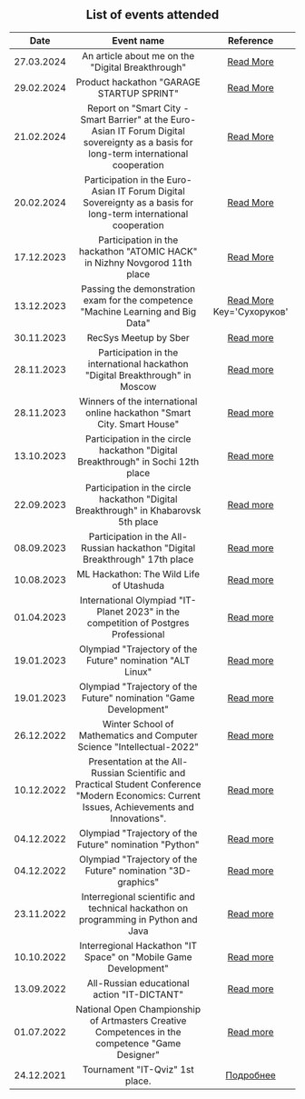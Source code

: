 <div align='center'>  

  ## List of events attended
  
  | Date | Event name | Reference |
  |:--:|:--:|:--:|
  |27.03.2024|An article about me on the "Digital Breakthrough"|[Read More](https://vk.com/@leadersofdigital-chelovek-kotoryi-delaet-gorod-umnee)
  |29.02.2024|Product hackathon "GARAGE STARTUP SPRINT"|[Read More](https://www.nnov.kp.ru/daily/27577.5/4900497/)
  |21.02.2024|Report on "Smart City - Smart Barrier" at the Euro-Asian IT Forum Digital sovereignty as a basis for long-term international cooperation|[Read More](https://euro-asian-forum.platform.gov.ru/wp-content/uploads/sites/2/2023/12/programme_euro-asian-it-forum_february-20-21-2024_eng.pdf)
  |20.02.2024|Participation in the Euro-Asian IT Forum Digital Sovereignty as a basis for long-term international cooperation|[Read More](https://nnov.hse.ru/news/900341851.html)
  |17.12.2023|Participation in the hackathon "ATOMIC HACK" in Nizhny Novgorod 11th place|[Read More](https://hack-atom.ru/)
  |13.12.2023|Passing the demonstration exam for the competence "Machine Learning and Big Data"|[Read More](https://pk.dp.firpo.ru/c//13eec4ad-7d38-41f5-aefe-75528b26f741) Key='Сухоруков' 
  |30.11.2023|RecSys Meetup by Sber|[Read more](https://developers.sber.ru/kak-v-sbere/hiring-events/recsys_novgorod?utm_source=telegram&utm_medium=fix&utm_campaign=meetup_nino_nov_2023_post&utm_content=&utm_term=ai_machinelearning_big_data&erid=LjN8KVqUf)
  |28.11.2023|Participation in the international hackathon "Digital Breakthrough" in Moscow|[Read more](https://hacks-ai.ru/hackathons.html?eventId=969092)
  |28.11.2023|Winners of the international online hackathon "Smart City. Smart House"|[Read more](https://nnov.hse.ru/news/876088653.html)
  |13.10.2023|Participation in the circle hackathon "Digital Breakthrough" in Sochi 12th place|[Read more](https://hacks-ai.ru/hackathons.html?eventId=969082)
  |22.09.2023|Participation in the circle hackathon "Digital Breakthrough" in Khabarovsk 5th place|[Read more](https://hacks-ai.ru/hackathons.html?eventId=969080)
  |08.09.2023|Participation in the All-Russian hackathon "Digital Breakthrough" 17th place|[Read more](https://hacks-ai.ru/hackathons.html?eventId=969091&caseEl=1003468&tab=3)
  |10.08.2023|ML Hackathon: The Wild Life of Utashuda|[Read more](https://cups.online/ru/contests/hackathon_ai_arrow)
  |01.04.2023|International Olympiad "IT-Planet 2023" in the competition of Postgres Professional|[Read more](https://postgrespro.ru/blog/news/5969938)
  |19.01.2023|Olympiad "Trajectory of the Future" nomination "ALT Linux" |[Read more](https://tbolimpiada.ru/nomination/39)
  |19.01.2023|Olympiad "Trajectory of the Future" nomination "Game Development"|[Read more](https://tbolimpiada.ru/design/images/about_nomitations/11.pdf)
  |26.12.2022|Winter School of Mathematics and Computer Science "Intellectual-2022"|[Read more](https://nnov.hse.ru/bipm/plus/wintschool22)
  |10.12.2022|Presentation at the All-Russian Scientific and Practical Student Conference "Modern Economics: Current Issues, Achievements and Innovations".|[Read more](https://niu.ranepa.ru/news/novosti-filiala.php?ELEMENT_ID=809832)
  |04.12.2022|Olympiad "Trajectory of the Future" nomination "Python"|[Read more](https://tbolimpiada.ru/design/images/about_nomitations/50.pdf)
  |04.12.2022|Olympiad "Trajectory of the Future" nomination "3D-graphics"|[Read more](https://tbolimpiada.ru/design/images/about_nomitations/218.pdf)
  |23.11.2022|Interregional scientific and technical hackathon on programming in Python and Java|[Read more](https://m.vk.com/wall-207040324_344)
  |10.10.2022|Interregional Hackathon "IT Space" on "Mobile Game Development"|[Read more](https://www.copp78.ru/itspace)
  |13.09.2022|All-Russian educational action "IT-DICTANT"|[Read more](https://dictant.site/diktant-po-informaczionnym-tehnologiyam-it-diktant.html)
  |01.07.2022|National Open Championship of Artmasters Creative Competences in the competence "Game Designer"|[Read more](https://gnesin-academy.ru/wp-content/documents/tvorchestvo/Art%D0%9Caster_2022.pdf)
  |24.12.2021|Tournament "IT-Qviz" 1st place.|[Подробнее](https://vk.com/wall-207040324_78)
  
</div>
